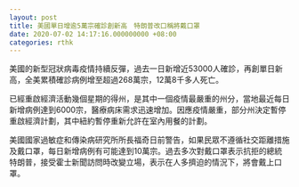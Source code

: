 ```yaml
---
layout: post
title: 美國單日增逾5萬宗確診創新高　特朗普改口稱將戴口罩
date: 2020-07-02 14:17:16.000000000 +08:00
categories: rthk
---
```


美國的新型冠狀病毒疫情持續反彈，過去一日新增近53000人確診，再創單日新高，全美累積確診病例增至超過268萬宗，12萬8千多人死亡。

已經重啟經濟活動幾個星期的得州，是其中一個疫情最嚴重的州分，當地最近每日新增病例達到6000宗，醫療病床需求迅速增加。因應疫情嚴重，部分州決定暫停重啟經濟計劃，其中紐約暫停重新允許在室內用餐的計劃。

美國國家過敏症和傳染病研究所所長福奇日前警告，如果民眾不遵循社交距離措施及戴口罩，每日新增病例有可能達到10萬宗。過去多次對戴口罩表示抗拒的總統特朗普，接受霍士新聞訪問時改變立場，表示在人多擠迫的情況下，將會戴上口罩。
